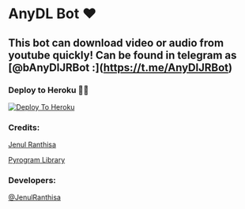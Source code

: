 # AnyDL Bot ❤

## This bot can download video or audio from youtube quickly! Can be found in telegram as [@bAnyDlJRBot :\](https://t.me/AnyDlJRBot)

### Deploy to Heroku 🏃‍♂

[![Deploy To Heroku](https://www.herokucdn.com/deploy/button.svg)](https://heroku.com/deploy?template=https://github.com/jenul942/AnyDlBot/)

### Credits:

[Jenul Ranthisa](https://t.me/JenulRanthisa)

[Pyrogram Library](https://github.com/pyrogram/pyrogram)

### Developers:

[@JenulRanthisa](https://t.me/JenulRanthisa)
